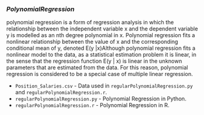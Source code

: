 ### **_PolynomialRegression_**
polynomial regression is a form of regression analysis in which the relationship between the independent variable x and the dependent variable y is modelled as an nth degree polynomial in x. Polynomial regression fits a nonlinear relationship between the value of x and the corresponding conditional mean of y, denoted E(y |x)Although polynomial regression fits a nonlinear model to the data, as a statistical estimation problem it is linear, in the sense that the regression function E(y | x) is linear in the unknown parameters that are estimated from the data. For this reason, polynomial regression is considered to be a special case of multiple linear regression.

  * `Position_Salaries.csv` - Data used in `regularPolynomialRegression.py` and `regularPolynomialRegression.r`.
  * `regularPolynomialRegression.py` - Polynomial Regression in Python.
  * `regularPolynomialRegression.r` - Polynomial Regression in R.